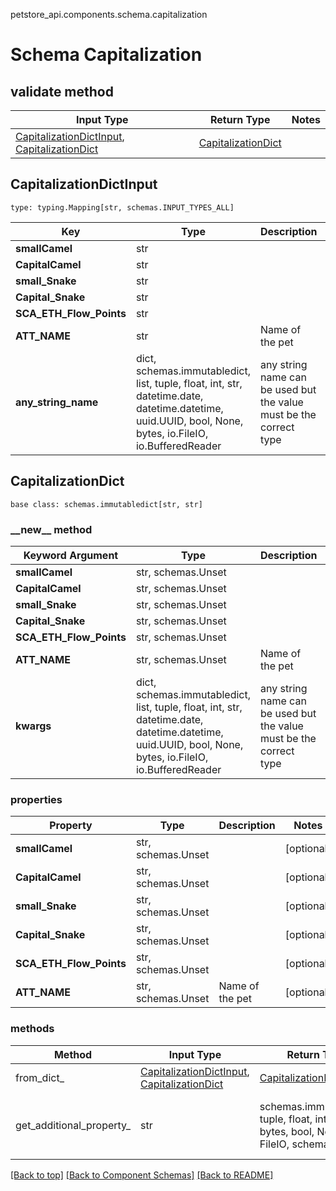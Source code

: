 petstore_api.components.schema.capitalization
# Schema Capitalization

## validate method
Input Type | Return Type | Notes
------------ | ------------- | -------------
[CapitalizationDictInput](#capitalizationdictinput), [CapitalizationDict](#capitalizationdict) | [CapitalizationDict](#capitalizationdict) |

## CapitalizationDictInput
```
type: typing.Mapping[str, schemas.INPUT_TYPES_ALL]
```
Key | Type |  Description | Notes
------------ | ------------- | ------------- | -------------
**smallCamel** | str |  | [optional]
**CapitalCamel** | str |  | [optional]
**small_Snake** | str |  | [optional]
**Capital_Snake** | str |  | [optional]
**SCA_ETH_Flow_Points** | str |  | [optional]
**ATT_NAME** | str | Name of the pet  | [optional]
**any_string_name** | dict, schemas.immutabledict, list, tuple, float, int, str, datetime.date, datetime.datetime, uuid.UUID, bool, None, bytes, io.FileIO, io.BufferedReader | any string name can be used but the value must be the correct type | [optional]

## CapitalizationDict
```
base class: schemas.immutabledict[str, str]

```
### &lowbar;&lowbar;new&lowbar;&lowbar; method
Keyword Argument | Type | Description | Notes
---------------- | ---- | ----------- | -----
**smallCamel** | str, schemas.Unset |  | [optional]
**CapitalCamel** | str, schemas.Unset |  | [optional]
**small_Snake** | str, schemas.Unset |  | [optional]
**Capital_Snake** | str, schemas.Unset |  | [optional]
**SCA_ETH_Flow_Points** | str, schemas.Unset |  | [optional]
**ATT_NAME** | str, schemas.Unset | Name of the pet  | [optional]
**kwargs** | dict, schemas.immutabledict, list, tuple, float, int, str, datetime.date, datetime.datetime, uuid.UUID, bool, None, bytes, io.FileIO, io.BufferedReader | any string name can be used but the value must be the correct type | [optional] typed value is accessed with the get_additional_property_ method

### properties
Property | Type | Description | Notes
-------- | ---- | ----------- | -----
**smallCamel** | str, schemas.Unset |  | [optional]
**CapitalCamel** | str, schemas.Unset |  | [optional]
**small_Snake** | str, schemas.Unset |  | [optional]
**Capital_Snake** | str, schemas.Unset |  | [optional]
**SCA_ETH_Flow_Points** | str, schemas.Unset |  | [optional]
**ATT_NAME** | str, schemas.Unset | Name of the pet  | [optional]

### methods
Method | Input Type | Return Type | Notes
------ | ---------- | ----------- | ------
from_dict_ | [CapitalizationDictInput](#capitalizationdictinput), [CapitalizationDict](#capitalizationdict) | [CapitalizationDict](#capitalizationdict) | a constructor
get_additional_property_ | str | schemas.immutabledict, tuple, float, int, str, bytes, bool, None, FileIO, schemas.Unset | provides type safety for additional properties

[[Back to top]](#top) [[Back to Component Schemas]](../../../README.md#Component-Schemas) [[Back to README]](../../../README.md)
